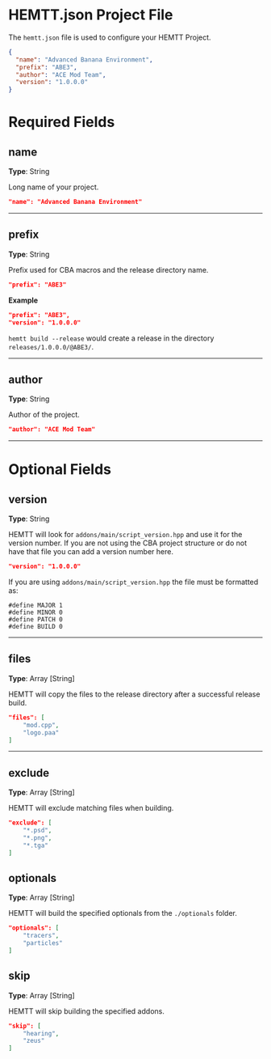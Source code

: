 # HEMTT.json Project File

The `hemtt.json` file is used to configure your HEMTT Project.

```json
{
  "name": "Advanced Banana Environment",
  "prefix": "ABE3",
  "author": "ACE Mod Team",
  "version": "1.0.0.0"
}
```

# Required Fields

## name
**Type**: String

Long name of your project.
```json
"name": "Advanced Banana Environment"
```
<hr/>

## prefix
**Type**: String

Prefix used for CBA macros and the release directory name.

```json
"prefix": "ABE3"
```

**Example**

```json
"prefix": "ABE3",
"version": "1.0.0.0"
```

`hemtt build --release` would create a release in the directory `releases/1.0.0.0/@ABE3/`.
<hr/>

## author
**Type**: String

Author of the project.

```json
"author": "ACE Mod Team"
```
<hr/>

# Optional Fields

## version
**Type**: String

HEMTT will look for `addons/main/script_version.hpp` and use it for the version number. If you are not using the CBA project structure or do not have that file you can add a version number here.

```json
"version": "1.0.0.0"
```

If you are using `addons/main/script_version.hpp` the file must be formatted as:
```
#define MAJOR 1
#define MINOR 0
#define PATCH 0
#define BUILD 0
```
<hr/>

## files
**Type**: Array \[String\]

HEMTT will copy the files to the release directory after a successful release build.

```json
"files": [
    "mod.cpp",
    "logo.paa"
]
```
<hr/>

## exclude
**Type**: Array \[String\]

HEMTT will exclude matching files when building.

```json
"exclude": [
    "*.psd",
    "*.png",
    "*.tga"
]
```

## optionals
**Type**: Array \[String\]

HEMTT will build the specified optionals from the `./optionals` folder.

```json
"optionals": [
    "tracers",
    "particles"
]
```

## skip
**Type**: Array \[String\]

HEMTT will skip building the specified addons.

```json
"skip": [
    "hearing",
    "zeus"
]
```
